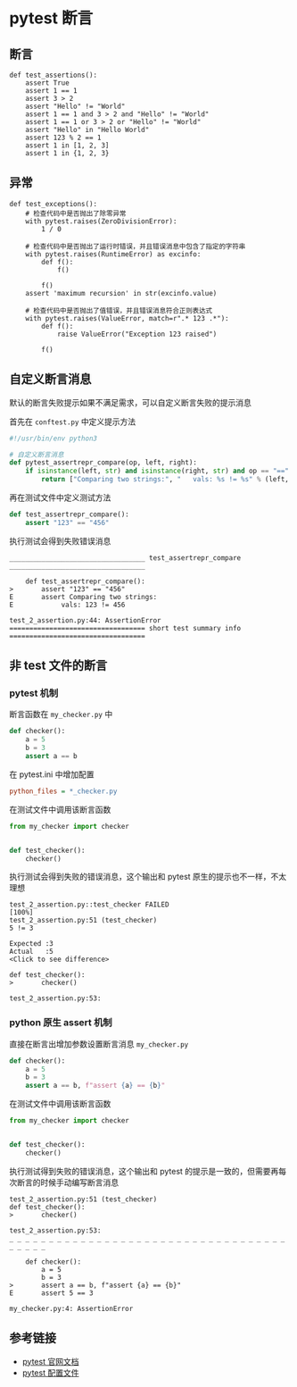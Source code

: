 # pytest 断言

## 断言

```shell
def test_assertions():
    assert True
    assert 1 == 1
    assert 3 > 2
    assert "Hello" != "World"
    assert 1 == 1 and 3 > 2 and "Hello" != "World"
    assert 1 == 1 or 3 > 2 or "Hello" != "World"
    assert "Hello" in "Hello World"
    assert 123 % 2 == 1
    assert 1 in [1, 2, 3]
    assert 1 in {1, 2, 3}
```

## 异常

```shell
def test_exceptions():
    # 检查代码中是否抛出了除零异常
    with pytest.raises(ZeroDivisionError):
        1 / 0

    # 检查代码中是否抛出了运行时错误，并且错误消息中包含了指定的字符串
    with pytest.raises(RuntimeError) as excinfo:
        def f():
            f()

        f()
    assert 'maximum recursion' in str(excinfo.value)

    # 检查代码中是否抛出了值错误，并且错误消息符合正则表达式
    with pytest.raises(ValueError, match=r".* 123 .*"):
        def f():
            raise ValueError("Exception 123 raised")

        f()
```

## 自定义断言消息

默认的断言失败提示如果不满足需求，可以自定义断言失败的提示消息

首先在 `conftest.py` 中定义提示方法

```python
#!/usr/bin/env python3

# 自定义断言消息
def pytest_assertrepr_compare(op, left, right):
    if isinstance(left, str) and isinstance(right, str) and op == "==":
        return ["Comparing two strings:", "   vals: %s != %s" % (left, right)]
```

再在测试文件中定义测试方法

```python
def test_assertrepr_compare():
    assert "123" == "456"
```

执行测试会得到失败错误消息

```shell
__________________________________ test_assertrepr_compare __________________________________

    def test_assertrepr_compare():
>       assert "123" == "456"
E       assert Comparing two strings:
E            vals: 123 != 456

test_2_assertion.py:44: AssertionError
================================== short test summary info ==================================
```

## 非 test 文件的断言

### pytest 机制

断言函数在 `my_checker.py` 中

```python
def checker():
    a = 5
    b = 3
    assert a == b
```

在 pytest.ini 中增加配置

```ini
python_files = *_checker.py
```

在测试文件中调用该断言函数

```python
from my_checker import checker


def test_checker():
    checker()
```

执行测试会得到失败的错误消息，这个输出和 pytest 原生的提示也不一样，不太理想

```shell
test_2_assertion.py::test_checker FAILED                                 [100%]
test_2_assertion.py:51 (test_checker)
5 != 3

Expected :3
Actual   :5
<Click to see difference>

def test_checker():
>       checker()

test_2_assertion.py:53:
```

### python 原生 assert 机制

直接在断言出增加参数设置断言消息 `my_checker.py`

```python
def checker():
    a = 5
    b = 3
    assert a == b, f"assert {a} == {b}"
```

在测试文件中调用该断言函数

```python
from my_checker import checker


def test_checker():
    checker()
```

执行测试得到失败的错误消息，这个输出和 pytest 的提示是一致的，但需要再每次断言的时候手动编写断言消息

```shell
test_2_assertion.py:51 (test_checker)
def test_checker():
>       checker()

test_2_assertion.py:53:
_ _ _ _ _ _ _ _ _ _ _ _ _ _ _ _ _ _ _ _ _ _ _ _ _ _ _ _ _ _ _ _ _ _ _ _ _ _ _ _

    def checker():
        a = 5
        b = 3
>       assert a == b, f"assert {a} == {b}"
E       assert 5 == 3

my_checker.py:4: AssertionError
```

## 参考链接

- [pytest 官网文档](https://docs.pytest.org/en/7.3.x/how-to/assert.html)
- [pytest 配置文件](https://docs.pytest.org/en/7.1.x/reference/reference.html#confval-python_files)
